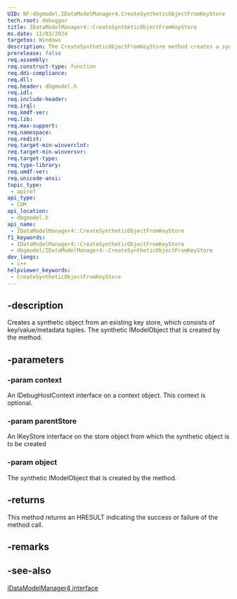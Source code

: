 ```yaml
---
UID: NF:dbgmodel.IDataModelManager4.CreateSyntheticObjectFromKeyStore
tech.root: debugger
title: IDataModelManager4::CreateSyntheticObjectFromKeyStore
ms.date: 12/03/2024
targetos: Windows
description: The CreateSyntheticObjectFromKeyStore method creates a synthetic object from an existing key store (key/value/metadata tuples).
prerelease: false
req.assembly: 
req.construct-type: function
req.ddi-compliance: 
req.dll: 
req.header: dbgmodel.h
req.idl: 
req.include-header: 
req.irql: 
req.kmdf-ver: 
req.lib: 
req.max-support: 
req.namespace: 
req.redist: 
req.target-min-winverclnt: 
req.target-min-winversvr: 
req.target-type: 
req.type-library: 
req.umdf-ver: 
req.unicode-ansi: 
topic_type:
 - apiref
api_type:
 - COM
api_location:
 - dbgmodel.h
api_name:
 - IDataModelManager4::CreateSyntheticObjectFromKeyStore
f1_keywords:
 - IDataModelManager4::CreateSyntheticObjectFromKeyStore
 - dbgmodel/IDataModelManager4::CreateSyntheticObjectFromKeyStore
dev_langs:
 - c++
helpviewer_keywords:
 - CreateSyntheticObjectFromKeyStore
---
```


## -description

Creates a synthetic object from an existing key store, which consists of key/value/metadata tuples. The synthetic IModelObject that is created by the method.

## -parameters

### -param context

An IDebugHostContext interface on a context object. This context is optional.

### -param parentStore

An IKeyStore interface on the store object from which the synthetic object is to be created

### -param object

The synthetic IModelObject that is created by the method.

## -returns

This method returns an HRESULT indicating the success or failure of the method call.

## -remarks

## -see-also

[IDataModelManager4 interface](nn-dbgmodel-idatamodelmanager4.md)